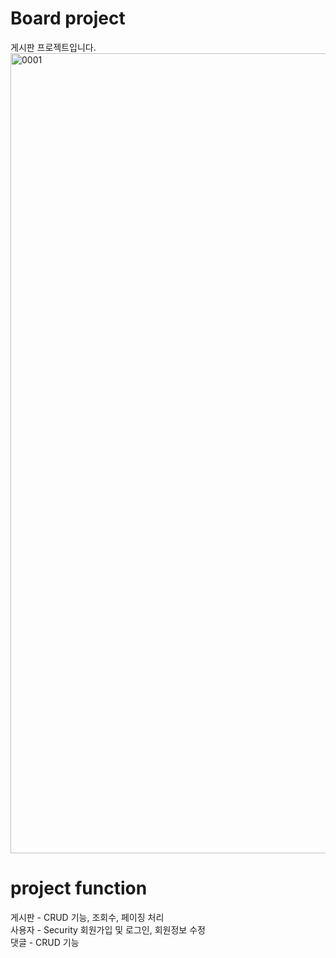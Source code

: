 # Board project
게시판 프로젝트입니다.
<img width="1280" alt="0001" src="https://user-images.githubusercontent.com/94505665/154907999-f3c0294e-365d-4d84-a767-f7fdd64bef43.png">
# project function
게시판 - CRUD 기능, 조회수, 페이징 처리<br>
사용자 - Security 회원가입 및 로그인, 회원정보 수정<br>
댓글 - CRUD 기능<br>
